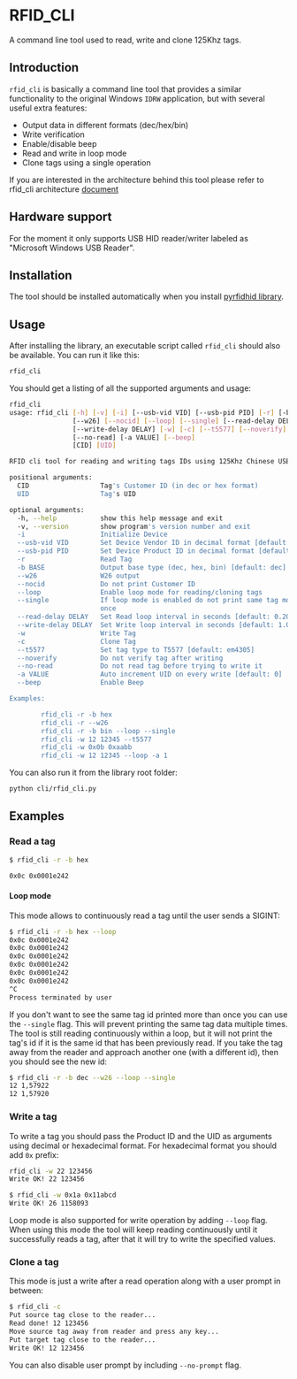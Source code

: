 # RFID_CLI

A command line tool used to read, write and clone 125Khz tags.


## Introduction

`rfid_cli` is basically a command line tool that provides a similar functionality to the original Windows `IDRW` application, but with several useful extra features:

- Output data in different formats (dec/hex/bin)
- Write verification
- Enable/disable beep
- Read and write in loop mode
- Clone tags using a single operation

If you are interested in the architecture behind this tool please refer to rfid_cli architecture [document](doc/architecture.md)


## Hardware support

For the moment it only supports USB HID reader/writer labeled as "Microsoft Windows USB Reader".


## Installation

The tool should be installed automatically when you install [pyrfidhid library](../README.md#Installation).


## Usage

After installing the library, an executable script called `rfid_cli` should also be available. You can run it like this:

```bash
rfid_cli
```

You should get a listing of all the supported arguments and usage:

```bash
rfid_cli
usage: rfid_cli [-h] [-v] [-i] [--usb-vid VID] [--usb-pid PID] [-r] [-b BASE]
                [--w26] [--nocid] [--loop] [--single] [--read-delay DELAY]
                [--write-delay DELAY] [-w] [-c] [--t5577] [--noverify]
                [--no-read] [-a VALUE] [--beep]
                [CID] [UID]

RFID cli tool for reading and writing tags IDs using 125Khz Chinese USB HID Reader/Writer

positional arguments:
  CID                  Tag's Customer ID (in dec or hex format)
  UID                  Tag's UID

optional arguments:
  -h, --help           show this help message and exit
  -v, --version        show program's version number and exit
  -i                   Initialize Device
  --usb-vid VID        Set Device Vendor ID in decimal format [default: 65535]
  --usb-pid PID        Set Device Product ID in decimal format [default: 53]
  -r                   Read Tag
  -b BASE              Output base type (dec, hex, bin) [default: dec]
  --w26                W26 output
  --nocid              Do not print Customer ID
  --loop               Enable loop mode for reading/cloning tags
  --single             If loop mode is enabled do not print same tag more than
                       once
  --read-delay DELAY   Set Read loop interval in seconds [default: 0.200000]
  --write-delay DELAY  Set Write loop interval in seconds [default: 1.000000]
  -w                   Write Tag
  -c                   Clone Tag
  --t5577              Set tag type to T5577 [default: em4305]
  --noverify           Do not verify tag after writing
  --no-read            Do not read tag before trying to write it
  -a VALUE             Auto increment UID on every write [default: 0]
  --beep               Enable Beep

Examples:

        rfid_cli -r -b hex
        rfid_cli -r --w26
        rfid_cli -r -b bin --loop --single
        rfid_cli -w 12 12345 --t5577
        rfid_cli -w 0x0b 0xaabb
        rfid_cli -w 12 12345 --loop -a 1
```

You can also run it from the library root folder:

```bash
python cli/rfid_cli.py
```


## Examples

### Read a tag

```bash
$ rfid_cli -r -b hex

0x0c 0x0001e242
```

#### Loop mode

This mode allows to continuously read a tag until the user sends a SIGINT:

```bash
$ rfid_cli -r -b hex --loop
0x0c 0x0001e242
0x0c 0x0001e242
0x0c 0x0001e242
0x0c 0x0001e242
0x0c 0x0001e242
0x0c 0x0001e242
^C
Process terminated by user
```

If you don't want to see the same tag id printed more than once you can use the `--single` flag. This will prevent printing the same tag data multiple times. The tool is still reading continuously within a loop, but it will not print the tag's id if it is the same id that has been previously read. If you take the tag away from the reader and approach another one (with a different id), then you should see the new id:

```bash
$ rfid_cli -r -b dec --w26 --loop --single
12 1,57922
12 1,57920
```

### Write a tag

To write a tag you should pass the Product ID and the UID as arguments using decimal or hexadecimal format. For hexadecimal format you should add `0x` prefix:

```bash
rfid_cli -w 22 123456
Write OK! 22 123456
```

```bash
$ rfid_cli -w 0x1a 0x11abcd
Write OK! 26 1158093
```

Loop mode is also supported for write operation by adding `--loop` flag. When using this mode the tool will keep reading continuously until it successfully reads a tag, after that it will try to write the specified values.

### Clone a tag

This mode is just a write after a read operation along with a user prompt in between:

```bash
$ rfid_cli -c
Put source tag close to the reader...
Read done! 12 123456
Move source tag away from reader and press any key...
Put target tag close to the reader...
Write OK! 12 123456
```

You can also disable user prompt by including `--no-prompt` flag.
